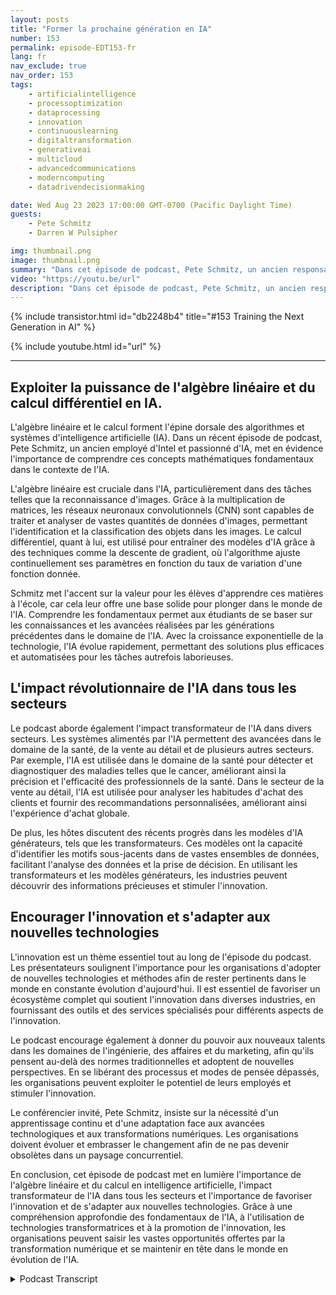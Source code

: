 ```yaml
---
layout: posts
title: "Former la prochaine génération en IA"
number: 153
permalink: episode-EDT153-fr
lang: fr
nav_exclude: true
nav_order: 153
tags:
    - artificialintelligence
    - processoptimization
    - dataprocessing
    - innovation
    - continuouslearning
    - digitaltransformation
    - generativeai
    - multicloud
    - advancedcommunications
    - moderncomputing
    - datadrivendecisionmaking

date: Wed Aug 23 2023 17:00:00 GMT-0700 (Pacific Daylight Time)
guests:
    - Pete Schmitz
    - Darren W Pulsipher

img: thumbnail.png
image: thumbnail.png
summary: "Dans cet épisode de podcast, Pete Schmitz, un ancien responsable de compte chez Intel, parle de son travail avec des lycéens pour leur enseigner l'IA et comment l'utiliser dans leurs compétitions de robotique. Il explique que ces compétitions nécessitent l'utilisation de l'autonomie, et l'IA est un composant crucial pour y parvenir. Pete partage un exemple de la façon dont la vision par ordinateur, alimentée par l'IA, est utilisée dans le véhicule de surface sans pilote de l'Agence pour les projets de recherche avancée de la défense (DARPA), le DARPA D Hunter."
video: "https://youtu.be/url"
description: "Dans cet épisode de podcast, Pete Schmitz, un ancien responsable de compte chez Intel, parle de son travail avec des lycéens pour leur enseigner l'IA et comment l'utiliser dans leurs compétitions de robotique. Il explique que ces compétitions nécessitent l'utilisation de l'autonomie, et l'IA est un composant crucial pour y parvenir. Pete partage un exemple de la façon dont la vision par ordinateur, alimentée par l'IA, est utilisée dans le véhicule de surface sans pilote de l'Agence pour les projets de recherche avancée de la défense (DARPA), le DARPA D Hunter."
---
```


<div>
{% include transistor.html id="db2248b4" title="#153 Training the Next Generation in AI" %}

{% include youtube.html id="url" %}
</div>

---

## Exploiter la puissance de l'algèbre linéaire et du calcul différentiel en IA.

L'algèbre linéaire et le calcul forment l'épine dorsale des algorithmes et systèmes d'intelligence artificielle (IA). Dans un récent épisode de podcast, Pete Schmitz, un ancien employé d'Intel et passionné d'IA, met en évidence l'importance de comprendre ces concepts mathématiques fondamentaux dans le contexte de l'IA.

L'algèbre linéaire est cruciale dans l'IA, particulièrement dans des tâches telles que la reconnaissance d'images. Grâce à la multiplication de matrices, les réseaux neuronaux convolutionnels (CNN) sont capables de traiter et analyser de vastes quantités de données d'images, permettant l'identification et la classification des objets dans les images. Le calcul différentiel, quant à lui, est utilisé pour entraîner des modèles d'IA grâce à des techniques comme la descente de gradient, où l'algorithme ajuste continuellement ses paramètres en fonction du taux de variation d'une fonction donnée.

Schmitz met l'accent sur la valeur pour les élèves d'apprendre ces matières à l'école, car cela leur offre une base solide pour plonger dans le monde de l'IA. Comprendre les fondamentaux permet aux étudiants de se baser sur les connaissances et les avancées réalisées par les générations précédentes dans le domaine de l'IA. Avec la croissance exponentielle de la technologie, l'IA évolue rapidement, permettant des solutions plus efficaces et automatisées pour les tâches autrefois laborieuses.

## L'impact révolutionnaire de l'IA dans tous les secteurs

Le podcast aborde également l'impact transformateur de l'IA dans divers secteurs. Les systèmes alimentés par l'IA permettent des avancées dans le domaine de la santé, de la vente au détail et de plusieurs autres secteurs. Par exemple, l'IA est utilisée dans le domaine de la santé pour détecter et diagnostiquer des maladies telles que le cancer, améliorant ainsi la précision et l'efficacité des professionnels de la santé. Dans le secteur de la vente au détail, l'IA est utilisée pour analyser les habitudes d'achat des clients et fournir des recommandations personnalisées, améliorant ainsi l'expérience d'achat globale.

De plus, les hôtes discutent des récents progrès dans les modèles d'IA générateurs, tels que les transformateurs. Ces modèles ont la capacité d'identifier les motifs sous-jacents dans de vastes ensembles de données, facilitant l'analyse des données et la prise de décision. En utilisant les transformateurs et les modèles générateurs, les industries peuvent découvrir des informations précieuses et stimuler l'innovation.

## Encourager l'innovation et s'adapter aux nouvelles technologies

L'innovation est un thème essentiel tout au long de l'épisode du podcast. Les présentateurs soulignent l'importance pour les organisations d'adopter de nouvelles technologies et méthodes afin de rester pertinents dans le monde en constante évolution d'aujourd'hui. Il est essentiel de favoriser un écosystème complet qui soutient l'innovation dans diverses industries, en fournissant des outils et des services spécialisés pour différents aspects de l'innovation.

Le podcast encourage également à donner du pouvoir aux nouveaux talents dans les domaines de l'ingénierie, des affaires et du marketing, afin qu'ils pensent au-delà des normes traditionnelles et adoptent de nouvelles perspectives. En se libérant des processus et modes de pensée dépassés, les organisations peuvent exploiter le potentiel de leurs employés et stimuler l'innovation.

Le conférencier invité, Pete Schmitz, insiste sur la nécessité d'un apprentissage continu et d'une adaptation face aux avancées technologiques et aux transformations numériques. Les organisations doivent évoluer et embrasser le changement afin de ne pas devenir obsolètes dans un paysage concurrentiel.

En conclusion, cet épisode de podcast met en lumière l'importance de l'algèbre linéaire et du calcul en intelligence artificielle, l'impact transformateur de l'IA dans tous les secteurs et l'importance de favoriser l'innovation et de s'adapter aux nouvelles technologies. Grâce à une compréhension approfondie des fondamentaux de l'IA, à l'utilisation de technologies transformatrices et à la promotion de l'innovation, les organisations peuvent saisir les vastes opportunités offertes par la transformation numérique et se maintenir en tête dans le monde en évolution de l'IA.



<details>
<summary> Podcast Transcript </summary>

<p></p>

</details>
